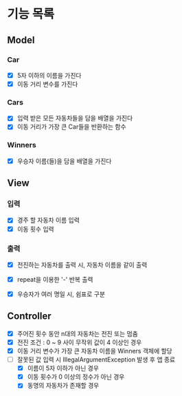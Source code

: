 # 기능 목록

## Model
### Car
- [x] 5자 이하의 이름을 가진다
- [x] 이동 거리 변수를 가진다

### Cars
- [x] 입력 받은 모든 자동차들을 담을 배열을 가진다
- [x] 이동 거리가 가장 큰 Car들을 반환하는 함수

### Winners
- [x] 우승자 이름(들)을 담을 배열을 가진다

## View
### 입력
- [x] 경주 할 자동차 이름 입력
- [x] 이동 횟수 입력

### 출력
- [x] 전진하는 자동차를 출력 시, 자동차 이름을 같이 출력
- [x] repeat을 이용한 '-' 반복 출력
- [x] 우승자가 여러 명일 시, 쉼표로 구분


## Controller
- [x] 주어진 횟수 동안 n대의 자동차는 전진 또는 멈춤
- [x] 전진 조건 : 0 ~ 9 사이 무작위 값이 4 이상인 경우
- [x] 이동 거리 변수가 가장 큰 자동차 이름을 Winners 객체에 할당
- [ ] 잘못된 값 입력 시 IllegalArgumentException 발생 후 앱 종료
  - [x] 이름이 5자 이하가 아닌 경우
  - [x] 이동 횟수가 0 이상의 정수가 아닌 경우
  - [x] 동명의 자동차가 존재할 경우